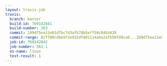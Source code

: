 ```yaml
---
layout: travis-job
travis:
  branch: master
  build-id: 769142841
  build-number: 363
  commit: 209d75ea11e01d7bc7d3afb78b5eff58c84b3428
  commit-range: 82ff00cdbe972e932dfd01114a4a2afb50fd9ca6...209d75ea11e01d7bc7d3afb78b5eff58c84b3428
  job-id: 769142842
  job-number: 363.1
  os-name: linux
  test-result: 1
---
```


